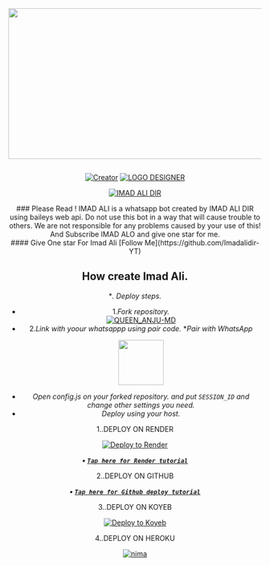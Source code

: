 <div class = "repo" align = "center">
 
<a href = "#">
<img src = "https://files.catbox.moe/uy425c.jpg"  width="540" height="300">
</img>
 <p align="center">
  <a href="#"><img src="http://readme-typing-svg.herokuapp.com?color=ff00ab&center=true&vCenter=true&multiline=false&lines=IMAD+ALI+WHATSAPP+BOT+MD+V2" alt="">
</p>
    <p align="center">
<a href="#"><img title="Creator" src="[https://img.shields.io/badge/Creator-GAMING_RASH-red.svg?style=for-the-badge&logo=github](https://whatsapp.com/channel/0029Vaq4PRsD38CJKXzwmb42)"></a>
<a href="#"><img title="LOGO DESIGNER" src="https://whatsapp.com/channel/0029Vaq4PRsD38CJKXzwmb42"></a>

<a href = ""><img alt="IMAD ALI DIR" src="https://youtube.com/shorts/7MDYsRy0Mjw?si=n_2npG8VJHdeSvs3" target="_blank" /></a>
</p>
<p align="center">
### Please Read !
IMAD ALI is a whatsapp bot created by IMAD ALI DIR using baileys web api. Do not use this bot in a way that will cause trouble to others. 
We are not responsible for any problems caused by your use of this!
And Subscribe IMAD ALO and give one star for me.
</br>
#### Give One star For Imad Ali [Follow Me](https://github.com/Imadalidir-YT) 

## How create Imad Ali.

**. Deploy steps.*
 - 1._Fork repository._
    <br>
    <a href="https://github.com/Mrrashmika/QUEEN_ANJU_MD/fork"><img title="QUEEN_ANJU-MD" src="https://img.shields.io/badge/FORK QUEEN_ANJU-h?color=black&style=for-the-badge&logo=stackshare"></a>
 - 2._Link with yoour whatsappp using pair code._
   **Pair with WhatsApp* 
   <p align="center">
       <a href="https://multiple-kingfisher-gamingrash-6eb80034.koyeb.app/">
         <img src="https://play-lh.googleusercontent.com/901aMQFFnVoX2T-YuJmTIwpPve_SUgMv_QSyzMSPtAqt_l0CyXN1DxfD6xXU0r2f9iM=w240-h480-rw" width="90" />
       </a>
   </p>
 - _Open config.js on your forked repository. and put `SESSION_ID` and change other settings you need._
 - _Deploy using your host._
   </br>

  1..DEPLOY ON RENDER

[![Deploy to Render](https://render.com/images/deploy-to-render-button.svg)](https://render.com/deploy?repo=https://github.com/Mrrashmika/QUEEN_ANJU_MD.git)

***<p align="center"> • [`Tap here for Render tutorial`](https://youtu.be/aIUe2sEmd_E?si=WiL0IMrI79GJuog9) </p>***

   2..DEPLOY ON GITHUB

***<p align="center"> • [`Tap here for Github deploy tutorial`](https://youtu.be/NHxe-ynZmGI) </p>***

   3..DEPLOY ON KOYEB

[![Deploy to Koyeb](https://www.koyeb.com/static/images/deploy/button.svg)](https://app.koyeb.com/deploy?name=queen-anju-md&type=git&repository=Mrrashmika%2FQueen_Anju-MD&branch=V-2.00&builder=dockerfile&env%5BMONGODB%5D=your+mongodb+uri&env%5BSESSION_ID%5D=your+session+id&ports=8000%3Bhttp%3B%2F)

   4..DEPLOY ON HEROKU

 [![nima](https://img.shields.io/badge/Queen_Anju_md_deploy_on_heroku-430098?style=for-the-badge&logo=heroku&logoColor=white&buttcode=1n2i3m4a)](https://dashboard.heroku.com/new?template=https://github.com/Mrrashmika/QUEEN_ANJU_MD)
